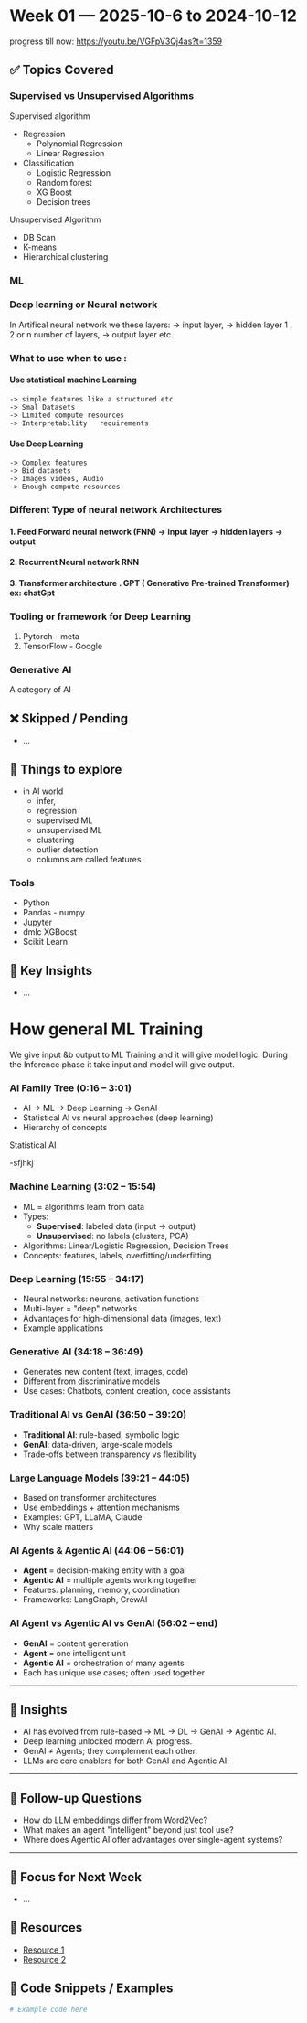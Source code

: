 # Week 01 — 2025-10-6 to 2024-10-12
progress till now: https://youtu.be/VGFpV3Qj4as?t=1359

## ✅ Topics Covered
### Supervised vs Unsupervised Algorithms
Supervised algorithm
- Regression
    - Polynomial Regression
    - Linear Regression
- Classification
    - Logistic Regression
    - Random forest
    - XG Boost
    - Decision trees

Unsupervised Algorithm
- DB Scan
- K-means
- Hierarchical clustering

### ML
###  Deep learning or Neural network
In Artifical neural network we these layers:
    -> input layer, 
    -> hidden layer 1 , 2 or n number of layers, 
    -> output layer etc.

### What to use when to use :
#### Use statistical machine Learning
    -> simple features like a structured etc
    -> Smal Datasets
    -> Limited compute resources
    -> Interpretability   requirements
#### Use Deep Learning
    -> Complex features
    -> Bid datasets
    -> Images videos, Audio
    -> Enough compute resources

### Different Type of neural network Architectures
#### 1. Feed Forward neural network (FNN) -> input layer -> hidden layers -> output
#### 2. Recurrent Neural network RNN
#### 3. Transformer architecture . GPT ( Generative  Pre-trained Transformer) ex: chatGpt

### Tooling or framework for Deep Learning
1. Pytorch - meta
2. TensorFlow - Google

### Generative AI
A category of AI 


## ❌ Skipped / Pending
- ...

## 
## 🔭 Things to explore
- in AI world 
    - infer, 
    - regression 
    - supervised ML  
    - unsupervised ML 
    - clustering 
    - outlier detection 
    - columns are called features







### Tools
- Python
- Pandas - numpy
- Jupyter
- dmlc XGBoost
- Scikit Learn


## 🔑 Key Insights
- ...
# How general ML Training
We give input &b output to ML Training and it will give model logic. During the Inference phase it take input and model will give output.

### AI Family Tree (0:16 – 3:01)
- AI → ML → Deep Learning → GenAI  
- Statistical AI vs neural approaches (deep learning)
- Hierarchy of concepts

Statistical AI

-sfjhkj 


### Machine Learning (3:02 – 15:54)
- ML = algorithms learn from data  
- Types:  
  - **Supervised**: labeled data (input → output)  
  - **Unsupervised**: no labels (clusters, PCA)  
- Algorithms: Linear/Logistic Regression, Decision Trees  
- Concepts: features, labels, overfitting/underfitting

### Deep Learning (15:55 – 34:17)
- Neural networks: neurons, activation functions  
- Multi-layer = "deep" networks  
- Advantages for high-dimensional data (images, text)  
- Example applications

### Generative AI (34:18 – 36:49)
- Generates new content (text, images, code)  
- Different from discriminative models  
- Use cases: Chatbots, content creation, code assistants

### Traditional AI vs GenAI (36:50 – 39:20)
- **Traditional AI**: rule-based, symbolic logic  
- **GenAI**: data-driven, large-scale models  
- Trade-offs between transparency vs flexibility

### Large Language Models (39:21 – 44:05)
- Based on transformer architectures  
- Use embeddings + attention mechanisms  
- Examples: GPT, LLaMA, Claude  
- Why scale matters

### AI Agents & Agentic AI (44:06 – 56:01)
- **Agent** = decision-making entity with a goal  
- **Agentic AI** = multiple agents working together  
- Features: planning, memory, coordination  
- Frameworks: LangGraph, CrewAI

### AI Agent vs Agentic AI vs GenAI (56:02 – end)
- **GenAI** = content generation  
- **Agent** = one intelligent unit  
- **Agentic AI** = orchestration of many agents  
- Each has unique use cases; often used together

---

## 🔑 Insights
- AI has evolved from rule-based → ML → DL → GenAI → Agentic AI.  
- Deep learning unlocked modern AI progress.  
- GenAI ≠ Agents; they complement each other.  
- LLMs are core enablers for both GenAI and Agentic AI.  

---

## 🎯 Follow-up Questions
- How do LLM embeddings differ from Word2Vec?  
- What makes an agent "intelligent" beyond just tool use?  
- Where does Agentic AI offer advantages over single-agent systems?  

---

## 🎯 Focus for Next Week
- ...

## 📂 Resources
- [Resource 1](link)
- [Resource 2](link)

## 📝 Code Snippets / Examples
```python
# Example code here
```

